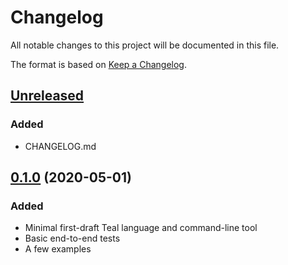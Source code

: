 # Changelog

All notable changes to this project will be documented in this file.

The format is based on [Keep a Changelog](https://keepachangelog.com/en/1.0.0/).


## [Unreleased]

### Added 

- CHANGELOG.md


## [0.1.0] (2020-05-01)

### Added 

- Minimal first-draft Teal language and command-line tool
- Basic end-to-end tests
- A few examples


[unreleased]: https://github.com/condense9/teal-lang/compare/v0.1.0...HEAD
<!-- [0.Y.0]: https://github.com/condense9/teal-lang/compare/v0.X.0...v0.Y.0 -->
[0.1.0]: https://github.com/condense9/teal-lang/releases/tag/v0.1.0
